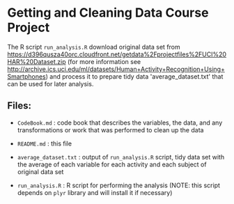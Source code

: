 # Getting and Cleaning Data Course Project

The R script `run_analysis.R` download original data set from https://d396qusza40orc.cloudfront.net/getdata%2Fprojectfiles%2FUCI%20HAR%20Dataset.zip (for more information see http://archive.ics.uci.edu/ml/datasets/Human+Activity+Recognition+Using+Smartphones) and process it to prepare tidy data 'average_dataset.txt' that can be used for later analysis.

## Files:

- `CodeBook.md` : code book that describes the variables, the data, and any transformations or work that was performed to clean up the data

- `README.md` : this file

- `average_dataset.txt` : output of `run_analysis.R` script, tidy data set with the average of each variable for each activity and each subject of original data set

- `run_analysis.R` : R script for performing the analysis (NOTE: this script depends on `plyr` library and will install it if necessary)
